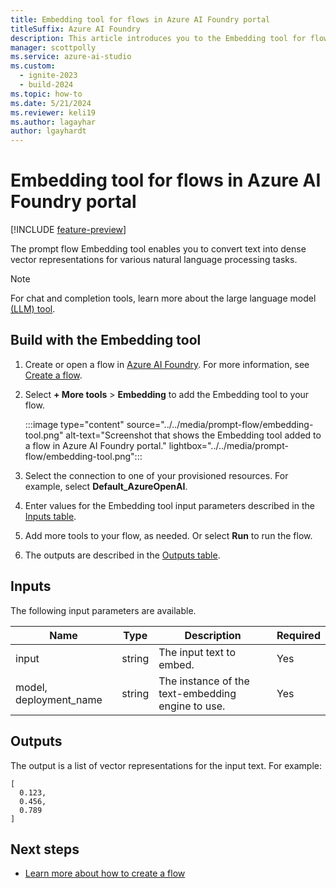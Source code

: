 ```yaml
---
title: Embedding tool for flows in Azure AI Foundry portal
titleSuffix: Azure AI Foundry
description: This article introduces you to the Embedding tool for flows in Azure AI Foundry portal.
manager: scottpolly
ms.service: azure-ai-studio
ms.custom:
  - ignite-2023
  - build-2024
ms.topic: how-to
ms.date: 5/21/2024
ms.reviewer: keli19
ms.author: lagayhar
author: lgayhardt
---
```


# Embedding tool for flows in Azure AI Foundry portal

[!INCLUDE [feature-preview](../../includes/feature-preview.md)]

The prompt flow Embedding tool enables you to convert text into dense vector representations for various natural language processing tasks.

> [!NOTE]
> For chat and completion tools, learn more about the large language model [(LLM) tool](llm-tool.md).

## Build with the Embedding tool

1. Create or open a flow in [Azure AI Foundry](https://ai.azure.com). For more information, see [Create a flow](../flow-develop.md).
1. Select **+ More tools** > **Embedding** to add the Embedding tool to your flow.

    :::image type="content" source="../../media/prompt-flow/embedding-tool.png" alt-text="Screenshot that shows the Embedding tool added to a flow in Azure AI Foundry portal." lightbox="../../media/prompt-flow/embedding-tool.png":::

1. Select the connection to one of your provisioned resources. For example, select **Default_AzureOpenAI**.
1. Enter values for the Embedding tool input parameters described in the [Inputs table](#inputs).
1. Add more tools to your flow, as needed. Or select **Run** to run the flow.
1. The outputs are described in the [Outputs table](#outputs).

## Inputs

The following input parameters are available.

| Name                   | Type        | Description                                                                             | Required |
|------------------------|-------------|-----------------------------------------------------------------------------------------|----------|
| input                  | string      | The input text to embed.                                                                 | Yes      |
| model, deployment_name | string      | The instance of the text-embedding engine to use.                                            | Yes      |

## Outputs

The output is a list of vector representations for the input text. For example:

```
[
  0.123,
  0.456,
  0.789
]
```

## Next steps

- [Learn more about how to create a flow](../flow-develop.md)
